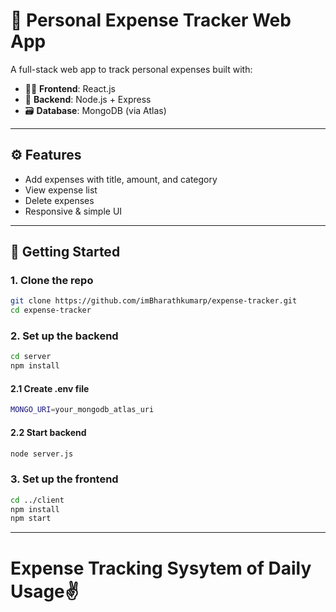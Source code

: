 # 💸 Personal Expense Tracker Web App

A full-stack web app to track personal expenses built with:

- 🧑‍🎨 **Frontend**: React.js  
- 🚀 **Backend**: Node.js + Express  
- 🗃️ **Database**: MongoDB (via Atlas)

---

## ⚙️ Features

- Add expenses with title, amount, and category
- View expense list
- Delete expenses
- Responsive & simple UI

---

## 🚀 Getting Started

### 1. Clone the repo

```bash
git clone https://github.com/imBharathkumarp/expense-tracker.git
cd expense-tracker
```

### 2. Set up the backend

```bash
cd server
npm install
```

#### 2.1 Create .env file

```bash
MONGO_URI=your_mongodb_atlas_uri
```

#### 2.2 Start backend

```bash
node server.js
```

### 3. Set up the frontend

```bash
cd ../client
npm install
npm start
```
---

# Expense Tracking Sysytem of Daily Usage✌️